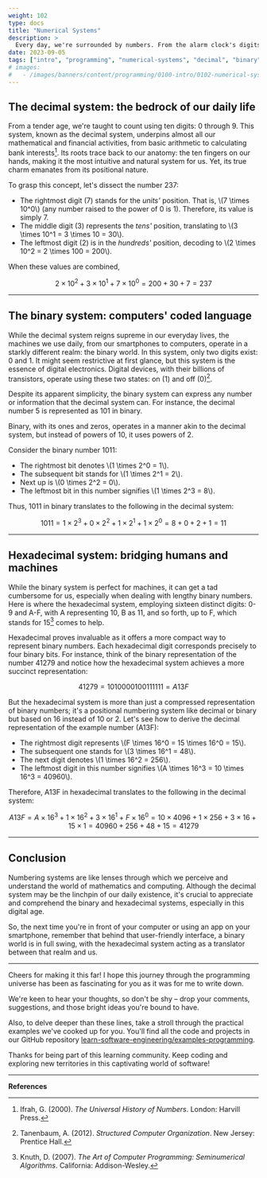 ```yaml
---
weight: 102
type: docs
title: "Numerical Systems"
description: >
  Every day, we're surrounded by numbers. From the alarm clock's digits waking us up in the morning to the price of our favorite morning coffee. But, have you ever stopped to ponder the essence of these numbers? In this article, we will dive deep into the captivating world of numbering systems, unraveling how one number can have myriad representations depending on the context.
date: 2023-09-05
tags: ["intro", "programming", "numerical-systems", "decimal", "binary", "hexadecimal"]
# images:
#   - /images/banners/content/programming/0100-intro/0102-numerical-systems.en.png
---
```


## The decimal system: the bedrock of our daily life

From a tender age, we're taught to count using ten digits: 0 through 9. This system, known as the decimal system, underpins almost all our mathematical and financial activities, from basic arithmetic to calculating bank interests[^1]. Its roots trace back to our anatomy: the ten fingers on our hands, making it the most intuitive and natural system for us. Yet, its true charm emanates from its positional nature.

To grasp this concept, let's dissect the number 237:

- The rightmost digit (7) stands for the *units'* position. That is, \\(7 \times 10^0\\) (any number raised to the power of 0 is 1). Therefore, its value is simply 7.
- The middle digit (3) represents the *tens'* position, translating to \\(3 \times 10^1 = 3 \times 10 = 30\\).
- The leftmost digit (2) is in the *hundreds'* position, decoding to \\(2 \times 10^2 = 2 \times 100 = 200\\).

When these values are combined,

```math
2 \times 10^2 + 3 \times 10^1 + 7 \times 10^0 = 200 + 30 + 7 = 237
```

---

## The binary system: computers' coded language

While the decimal system reigns supreme in our everyday lives, the machines we use daily, from our smartphones to computers, operate in a starkly different realm: the binary world. In this system, only two digits exist: 0 and 1. It might seem restrictive at first glance, but this system is the essence of digital electronics. Digital devices, with their billions of transistors, operate using these two states: on (1) and off (0)[^2].

Despite its apparent simplicity, the binary system can express any number or information that the decimal system can. For instance, the decimal number 5 is represented as 101 in binary.

Binary, with its ones and zeros, operates in a manner akin to the decimal system, but instead of powers of 10, it uses powers of 2.

Consider the binary number 1011:

- The rightmost bit denotes \\(1 \times 2^0 = 1\\).
- The subsequent bit stands for \\(1 \times 2^1 = 2\\).
- Next up is \\(0 \times 2^2 = 0\\).
- The leftmost bit in this number signifies \\(1 \times 2^3 = 8\\).

Thus, 1011 in binary translates to the following in the decimal system:

```math
1011 = 1 \times 2^3 + 0 \times 2^2 + 1 \times 2^1 + 1 \times 2^0 = 8 + 0 + 2 + 1 = 11
```

---

## Hexadecimal system: bridging humans and machines

While the binary system is perfect for machines, it can get a tad cumbersome for us, especially when dealing with lengthy binary numbers. Here is where the hexadecimal system, employing sixteen distinct digits: 0-9 and A-F, with A representing 10, B as 11, and so forth, up to F, which stands for 15[^3] comes to help.

Hexadecimal proves invaluable as it offers a more compact way to represent binary numbers. Each hexadecimal digit corresponds precisely to four binary bits. For instance, think of the binary representation of the number 41279 and notice how the hexadecimal system achieves a more succinct representation:

```math
41279 = 1010 0001 0011 1111 = A13F
```

But the hexadecimal system is more than just a compressed representation of binary numbers; it's a positional numbering system like decimal or binary but based on 16 instead of 10 or 2. Let's see how to derive the decimal representation of the example number (A13F):

- The rightmost digit represents \\(F \times 16^0 = 15 \times 16^0 = 15\\).
- The subsequent one stands for \\(3 \times 16^1 = 48\\).
- The next digit denotes \\(1 \times 16^2 = 256\\).
- The leftmost digit in this number signifies \\(A \times 16^3 = 10 \times 16^3 = 40960\\).

Therefore, A13F in hexadecimal translates to the following in the decimal system:

```math
A13F = A \times 16^3 + 1 \times 16^2 + 3 \times 16^1 + F \times 16^0 = 10 \times 4096 + 1 \times 256 + 3 \times 16 + 15 \times 1 = 40960 + 256 + 48 + 15 = 41279
```

---

## Conclusion

Numbering systems are like lenses through which we perceive and understand the world of mathematics and computing. Although the decimal system may be the linchpin of our daily existence, it's crucial to appreciate and comprehend the binary and hexadecimal systems, especially in this digital age.

So, the next time you're in front of your computer or using an app on your smartphone, remember that behind that user-friendly interface, a binary world is in full swing, with the hexadecimal system acting as a translator between that realm and us.

---

Cheers for making it this far! I hope this journey through the programming universe has been as fascinating for you as it was for me to write down.

We're keen to hear your thoughts, so don't be shy – drop your comments, suggestions, and those bright ideas you're bound to have.

Also, to delve deeper than these lines, take a stroll through the practical examples we've cooked up for you. You'll find all the code and projects in our GitHub repository [learn-software-engineering/examples-programming](https://github.com/learn-software-engineering/examples-programming).

Thanks for being part of this learning community. Keep coding and exploring new territories in this captivating world of software!

---

**References**

[^1]: Ifrah, G. (2000). *The Universal History of Numbers*. London: Harvill Press.
[^2]: Tanenbaum, A. (2012). *Structured Computer Organization*. New Jersey: Prentice Hall.
[^3]: Knuth, D. (2007). *The Art of Computer Programming: Seminumerical Algorithms*. California: Addison-Wesley.
